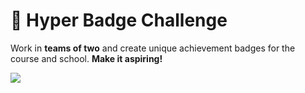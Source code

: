 # 📛 Hyper Badge Challenge

Work in **teams of two** and create unique achievement badges for the course and school. **Make it aspiring!**

![](../../.gitbook/assets/meritbadges.png)

